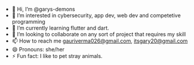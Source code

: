 - 👋 Hi, I’m @garys-demons
- 👀 I’m interested in cybersecurity, app dev, web dev and competetive programming
- 🌱 I’m currently learning flutter and dart.
- 💞️ I’m looking to collaborate on any sort of project that requires my skill
- 📫 How to reach me gauriverma026@gmail.com, itsgary20@gmail.com
- 😄 Pronouns: she/her
- ⚡ Fun fact: I like to pet stray animals.

<!---
garys-demons/garys-demons is a ✨ special ✨ repository because its `README.md` (this file) appears on your GitHub profile.
You can click the Preview link to take a look at your changes.
--->
